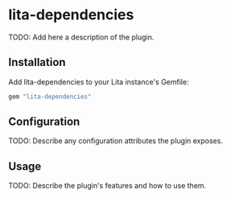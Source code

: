 # lita-dependencies

TODO: Add here a description of the plugin.

## Installation

Add lita-dependencies to your Lita instance's Gemfile:

``` ruby
gem "lita-dependencies"
```

## Configuration

TODO: Describe any configuration attributes the plugin exposes.

## Usage

TODO: Describe the plugin's features and how to use them.
